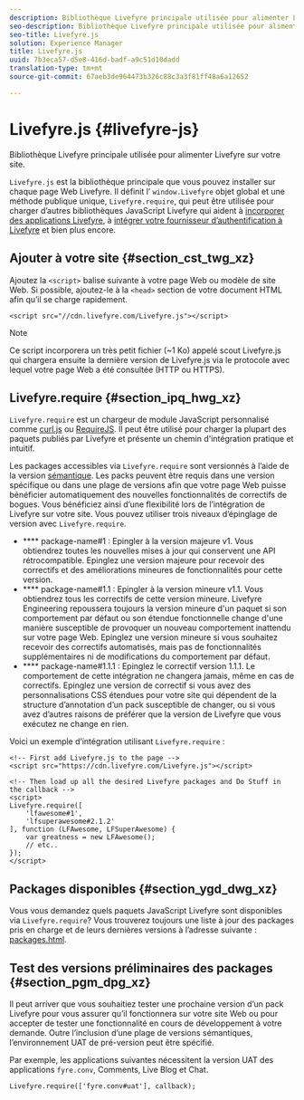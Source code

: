 ```yaml
---
description: Bibliothèque Livefyre principale utilisée pour alimenter Livefyre sur votre site.
seo-description: Bibliothèque Livefyre principale utilisée pour alimenter Livefyre sur votre site.
seo-title: Livefyre.js
solution: Experience Manager
title: Livefyre.js
uuid: 7b3eca57-d5e8-416d-badf-a9c51d10dadd
translation-type: tm+mt
source-git-commit: 67aeb3de964473b326c88c3a3f81ff48a6a12652

---
```



# Livefyre.js {#livefyre-js}

Bibliothèque Livefyre principale utilisée pour alimenter Livefyre sur votre site.

`Livefyre.js` est la bibliothèque principale que vous pouvez installer sur chaque page Web Livefyre. Il définit l’ `window.Livefyre` objet global et une méthode publique unique, `Livefyre.require`, qui peut être utilisée pour charger d’autres bibliothèques JavaScript Livefyre qui aident à [incorporer des applications Livefyre](/help/implementation/c-getting-started/c-implementation-process/c-using-livefyre.js-to-create-customize-and-use-apps-on-your-site.md), à [intégrer votre fournisseur d’authentification à Livefyre](/help/implementation/t-about-identity-integration/t-about-identity-integration.md) et bien plus encore.

## Ajouter à votre site {#section_cst_twg_xz}

Ajoutez la `<script>` balise suivante à votre page Web ou modèle de site Web. Si possible, ajoutez-le à la `<head>` section de votre document HTML afin qu’il se charge rapidement.

```
<script src="//cdn.livefyre.com/Livefyre.js"></script>
```

>[!NOTE]
>
>Ce script incorporera un très petit fichier (~1 Ko) appelé scout Livefyre.js qui chargera ensuite la dernière version de Livefyre.js via le protocole avec lequel votre page Web a été consultée (HTTP ou HTTPS).

## Livefyre.require {#section_ipq_hwg_xz}

`Livefyre.require` est un chargeur de module JavaScript personnalisé comme [curl.js](https://github.com/cujojs/curl) ou [RequireJS](https://requirejs.org/). Il peut être utilisé pour charger la plupart des paquets publiés par Livefyre et présente un chemin d'intégration pratique et intuitif.

Les packages accessibles via `Livefyre.require` sont versionnés à l’aide de la version [sémantique](https://semver.org/). Les packs peuvent être requis dans une version spécifique ou dans une plage de versions afin que votre page Web puisse bénéficier automatiquement des nouvelles fonctionnalités de correctifs de bogues. Vous bénéficiez ainsi d’une flexibilité lors de l’intégration de Livefyre sur votre site. Vous pouvez utiliser trois niveaux d’épinglage de version avec `Livefyre.require`.

* **** package-name#1 : Epingler à la version majeure v1. Vous obtiendrez toutes les nouvelles mises à jour qui conservent une API rétrocompatible. Epinglez une version majeure pour recevoir des correctifs et des améliorations mineures de fonctionnalités pour cette version.
* **** package-name#1.1 : Epingler à la version mineure v1.1. Vous obtiendrez tous les correctifs de cette version mineure. Livefyre Engineering repoussera toujours la version mineure d'un paquet si son comportement par défaut ou son étendue fonctionnelle change d'une manière susceptible de provoquer un nouveau comportement inattendu sur votre page Web. Epinglez une version mineure si vous souhaitez recevoir des correctifs automatisés, mais pas de fonctionnalités supplémentaires ni de modifications du comportement par défaut.
* **** package-name#1.1.1 : Epinglez le correctif version 1.1.1. Le comportement de cette intégration ne changera jamais, même en cas de correctifs. Epinglez une version de correctif si vous avez des personnalisations CSS étendues pour votre site qui dépendent de la structure d’annotation d’un pack susceptible de changer, ou si vous avez d’autres raisons de préférer que la version de Livefyre que vous exécutez ne change en rien.

Voici un exemple d’intégration utilisant `Livefyre.require` :

```
<!-- First add Livefyre.js to the page --> 
<script src="https://cdn.livefyre.com/Livefyre.js"></script> 
  
<!-- Then load up all the desired Livefyre packages and Do Stuff in the callback --> 
<script> 
Livefyre.require([ 
    'lfawesome#1', 
    'lfsuperawesome#2.1.2' 
], function (LFAwesome, LFSuperAwesome) { 
    var greatness = new LFAwesome(); 
    // etc.. 
}); 
</script>
```

## Packages disponibles {#section_ygd_dwg_xz}

Vous vous demandez quels paquets JavaScript Livefyre sont disponibles via `Livefyre.require`? Vous trouverez toujours une liste à jour des packages pris en charge et de leurs dernières versions à l’adresse suivante : [packages.html](https://cdn.livefyre.com/packages.html).

## Test des versions préliminaires des packages {#section_pgm_dpg_xz}

Il peut arriver que vous souhaitiez tester une prochaine version d’un pack Livefyre pour vous assurer qu’il fonctionnera sur votre site Web ou pour accepter de tester une fonctionnalité en cours de développement à votre demande. Outre l’inclusion d’une plage de versions sémantiques, l’environnement UAT de pré-version peut être spécifié.

Par exemple, les applications suivantes nécessitent la version UAT des applications `fyre.conv`, Comments, Live Blog et Chat.

```
Livefyre.require(['fyre.conv#uat'], callback); 
```
